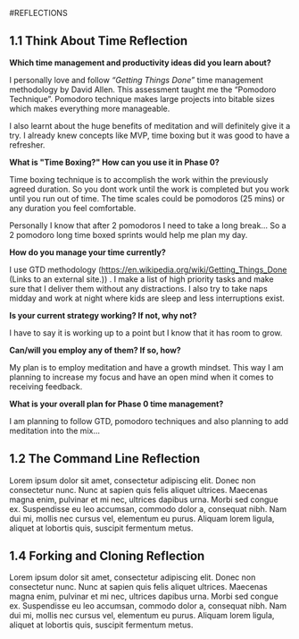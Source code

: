 [//]: # (your comment goes here)
[//]: # (this comment added by me locally)



#REFLECTIONS

## 1.1 Think About Time Reflection

<STRONG>Which time management and productivity ideas did you learn about?</STRONG>

I personally love and follow <I>“Getting Things Done”</I> time management methodology by David Allen. This assessment taught me the “Pomodoro Technique”. Pomodoro technique makes large projects into bitable sizes which makes everything more manageable.

 

I also learnt about the huge benefits of meditation and will definitely give it a try. I already knew concepts like MVP, time boxing but it was good to have a refresher.

 

<strong>What is "Time Boxing?" How can you use it in Phase 0?</strong>

Time boxing technique is to accomplish the work within the previously agreed duration. So you dont work until the work is completed but you work until you run out of time. The time scales could be pomodoros (25 mins) or any duration you feel comfortable.

 
Personally I know that after 2 pomodoros I need to take a long break… So a 2 pomodoro long time boxed sprints would help me plan my day.

 
<strong>How do you manage your time currently?</strong>

I use GTD methodology (https://en.wikipedia.org/wiki/Getting_Things_Done (Links to an external site.)) . I make a list of high priority tasks and make sure that I deliver them without any distractions. I also try to take naps midday and work at night where kids are sleep and less interruptions exist.

 
<strong>Is your current strategy working? If not, why not?</strong>

I have to say it is working up to a point but I know that it has room to grow.

 
<strong>Can/will you employ any of them? If so, how?</strong>

My plan is to employ meditation and have a growth mindset. This way I am planning to increase my focus and have an open mind when it comes to receiving feedback.

 
<strong>What is your overall plan for Phase 0 time management?</strong>

I am planning to follow GTD, pomodoro techniques and also planning to add meditation into the mix...

## 1.2 The Command Line Reflection
Lorem ipsum dolor sit amet, consectetur adipiscing elit. Donec non consectetur nunc. Nunc at sapien quis felis aliquet ultrices. Maecenas magna enim, pulvinar et mi nec, ultrices dapibus urna. Morbi sed congue ex. Suspendisse eu leo accumsan, commodo dolor a, consequat nibh. Nam dui mi, mollis nec cursus vel, elementum eu purus. Aliquam lorem ligula, aliquet at lobortis quis, suscipit fermentum metus.



## 1.4 Forking and Cloning Reflection
Lorem ipsum dolor sit amet, consectetur adipiscing elit. Donec non consectetur nunc. Nunc at sapien quis felis aliquet ultrices. Maecenas magna enim, pulvinar et mi nec, ultrices dapibus urna. Morbi sed congue ex. Suspendisse eu leo accumsan, commodo dolor a, consequat nibh. Nam dui mi, mollis nec cursus vel, elementum eu purus. Aliquam lorem ligula, aliquet at lobortis quis, suscipit fermentum metus.
